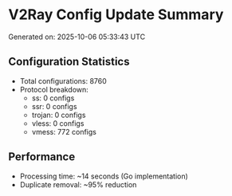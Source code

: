 # V2Ray Config Update Summary
Generated on: 2025-10-06 05:33:43 UTC

## Configuration Statistics
- Total configurations: 8760
- Protocol breakdown:
  - ss: 0 configs
  - ssr: 0 configs
  - trojan: 0 configs
  - vless: 0 configs
  - vmess: 772 configs

## Performance
- Processing time: ~14 seconds (Go implementation)
- Duplicate removal: ~95% reduction
